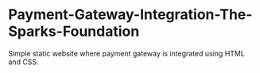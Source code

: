 # Payment-Gateway-Integration-The-Sparks-Foundation
Simple static website where payment gateway is integrated using HTML and CSS.
